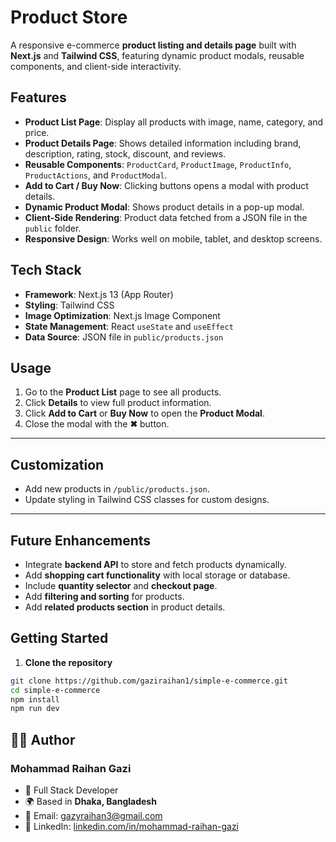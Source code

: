 # Product Store

A responsive e-commerce **product listing and details page** built with **Next.js** and **Tailwind CSS**, featuring dynamic product modals, reusable components, and client-side interactivity.

## Features

- **Product List Page**: Display all products with image, name, category, and price.  
- **Product Details Page**: Shows detailed information including brand, description, rating, stock, discount, and reviews.  
- **Reusable Components**: `ProductCard`, `ProductImage`, `ProductInfo`, `ProductActions`, and `ProductModal`.  
- **Add to Cart / Buy Now**: Clicking buttons opens a modal with product details.  
- **Dynamic Product Modal**: Shows product details in a pop-up modal.  
- **Client-Side Rendering**: Product data fetched from a JSON file in the `public` folder.  
- **Responsive Design**: Works well on mobile, tablet, and desktop screens.  

## Tech Stack

- **Framework**: Next.js 13 (App Router)  
- **Styling**: Tailwind CSS  
- **Image Optimization**: Next.js Image Component  
- **State Management**: React `useState` and `useEffect`  
- **Data Source**: JSON file in `public/products.json`  


## Usage

1. Go to the **Product List** page to see all products.  
2. Click **Details** to view full product information.  
3. Click **Add to Cart** or **Buy Now** to open the **Product Modal**.  
4. Close the modal with the **✖** button.  

---

## Customization

- Add new products in `/public/products.json`.  
- Update styling in Tailwind CSS classes for custom designs.  

---

## Future Enhancements

- Integrate **backend API** to store and fetch products dynamically.  
- Add **shopping cart functionality** with local storage or database.  
- Include **quantity selector** and **checkout page**.  
- Add **filtering and sorting** for products.  
- Add **related products section** in product details.  


## Getting Started

1. **Clone the repository**

```bash
git clone https://github.com/gaziraihan1/simple-e-commerce.git
cd simple-e-commerce
npm install
npm run dev
```

## 👨‍💻 Author

### Mohammad Raihan Gazi  
- 💼 Full Stack Developer  
- 🌍 Based in **Dhaka, Bangladesh**  
- 📧 Email: [gazyraihan3@gmail.com](mailto:gazyraihan3@gmail.com)  
- 🔗 LinkedIn: [linkedin.com/in/mohammad-raihan-gazi](https://linkedin.com/in/mohammad-raihan-gazi) 
